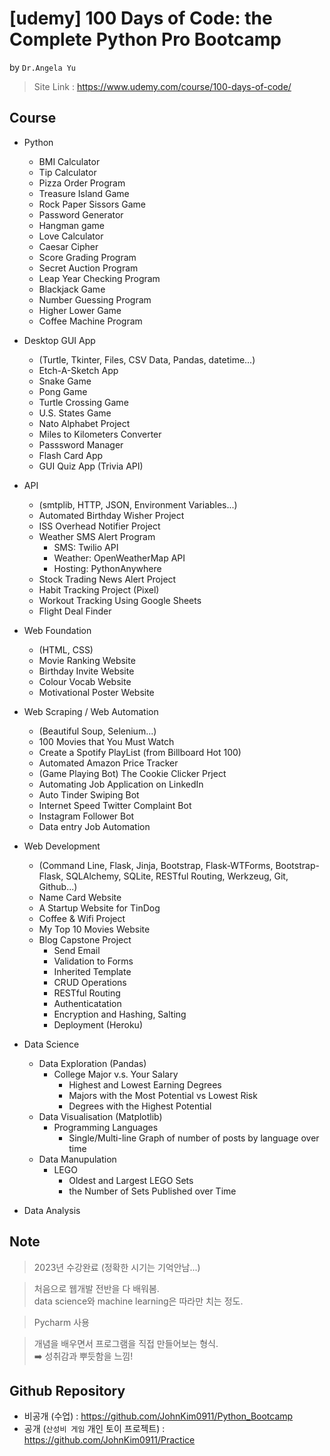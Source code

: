 # [udemy] 100 Days of Code: the Complete Python Pro Bootcamp

by `Dr.Angela Yu`

> Site Link : https://www.udemy.com/course/100-days-of-code/

## Course

- Python
    - BMI Calculator
    - Tip Calculator
    - Pizza Order Program
    - Treasure Island Game
    - Rock Paper Sissors Game
    - Password Generator
    - Hangman game
    - Love Calculator
    - Caesar Cipher
    - Score Grading Program
    - Secret Auction Program
    - Leap Year Checking Program
    - Blackjack Game
    - Number Guessing Program
    - Higher Lower Game
    - Coffee Machine Program

- Desktop GUI App
    - (Turtle, Tkinter, Files, CSV Data, Pandas, datetime...)
    - Etch-A-Sketch App
    - Snake Game
    - Pong Game
    - Turtle Crossing Game
    - U.S. States Game
    - Nato Alphabet Project
    - Miles to Kilometers Converter
    - Passsword Manager
    - Flash Card App
    - GUI Quiz App (Trivia API)

- API
    - (smtplib, HTTP, JSON, Environment Variables...)
    - Automated Birthday Wisher Project
    - ISS Overhead Notifier Project
    - Weather SMS Alert Program
        - SMS: Twilio API
        - Weather: OpenWeatherMap API
        - Hosting: PythonAnywhere
    - Stock Trading News Alert Project
    - Habit Tracking Project (Pixel)
    - Workout Tracking Using Google Sheets
    - Flight Deal Finder

- Web Foundation
    - (HTML, CSS)
    - Movie Ranking Website
    - Birthday Invite Website
    - Colour Vocab Website
    - Motivational Poster Website

- Web Scraping / Web Automation
    - (Beautiful Soup, Selenium...)
    - 100 Movies that You Must Watch
    - Create a Spotify PlayList (from Billboard Hot 100)
    - Automated Amazon Price Tracker
    - (Game Playing Bot) The Cookie Clicker Prject
    - Automating Job Application on LinkedIn
    - Auto Tinder Swiping Bot
    - Internet Speed Twitter Complaint Bot
    - Instagram Follower Bot
    - Data entry Job Automation

- Web Development
    - (Command Line, Flask, Jinja, Bootstrap, Flask-WTForms, Bootstrap-Flask, SQLAlchemy, SQLite, RESTful Routing, Werkzeug, Git, Github...)
    - Name Card Website
    - A Startup Website for TinDog
    - Coffee & Wifi Project
    - My Top 10 Movies Website
    - Blog Capstone Project
        - Send Email
        - Validation to Forms
        - Inherited Template
        - CRUD Operations
        - RESTful Routing
        - Authenticatation
        - Encryption and Hashing, Salting
        - Deployment (Heroku)

- Data Science
    - Data Exploration (Pandas)
        - College Major v.s. Your Salary
            - Highest and Lowest Earning Degrees
            - Majors with the Most Potential vs Lowest Risk
            - Degrees with the Highest Potential
    - Data Visualisation (Matplotlib)
        - Programming Languages
            - Single/Multi-line Graph of number of posts by language over time
    - Data Manupulation
        - LEGO
            - Oldest and Largest LEGO Sets
            - the Number of Sets Published over Time

- Data Analysis

## Note

> 2023년 수강완료 (정확한 시기는 기억안남...)

> 처음으로 웹개발 전반을 다 배워봄. <br>
> data science와 machine learning은 따라만 치는 정도. <br>

> Pycharm 사용

> 개념을 배우면서 프로그램을 직접 만들어보는 형식. <br>
> ➡️ 성취감과 뿌듯함을 느낌!

## Github Repository

- 비공개 (수업) : https://github.com/JohnKim0911/Python_Bootcamp
- 공개 (`산성비 게임` 개인 토이 프로젝트) : https://github.com/JohnKim0911/Practice
